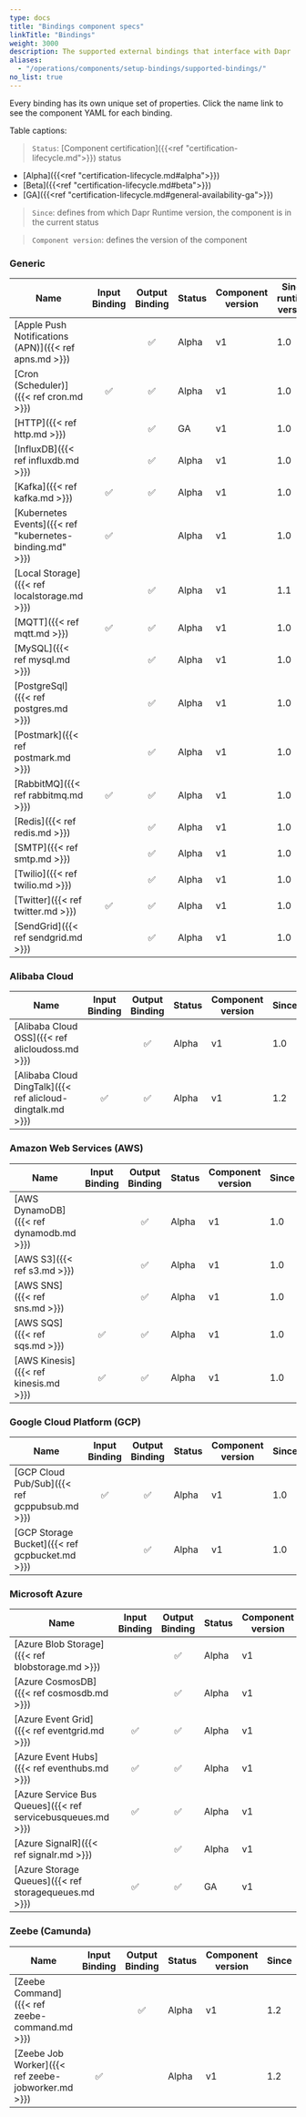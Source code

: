 ```yaml
---
type: docs
title: "Bindings component specs"
linkTitle: "Bindings"
weight: 3000
description: The supported external bindings that interface with Dapr
aliases: 
  - "/operations/components/setup-bindings/supported-bindings/"
no_list: true
---
```


Every binding has its own unique set of properties. Click the name link to see the component YAML for each binding.


Table captions:

> `Status`: [Component certification]({{<ref "certification-lifecycle.md">}}) status
  - [Alpha]({{<ref "certification-lifecycle.md#alpha">}})
  - [Beta]({{<ref "certification-lifecycle.md#beta">}})
  - [GA]({{<ref "certification-lifecycle.md#general-availability-ga">}})
> `Since`: defines from which Dapr Runtime version, the component is in the current status

> `Component version`: defines the version of the component
### Generic

| Name | Input<br>Binding | Output<br>Binding | Status | Component version | Since runtime version |
|------|:----------------:|:-----------------:|--------|-------- | ---------|
| [Apple Push Notifications (APN)]({{< ref apns.md >}}) |  | ✅ | Alpha | v1 | 1.0 | 
| [Cron (Scheduler)]({{< ref cron.md >}}) | ✅ | ✅ | Alpha | v1 | 1.0 |
| [HTTP]({{< ref http.md >}})           |    | ✅ | GA | v1 | 1.0 |
| [InfluxDB]({{< ref influxdb.md >}})       |    | ✅ | Alpha | v1 | 1.0 |
| [Kafka]({{< ref kafka.md >}})         | ✅ | ✅ | Alpha | v1 | 1.0 |
| [Kubernetes Events]({{< ref "kubernetes-binding.md" >}}) | ✅ |    | Alpha | v1 | 1.0 |
| [Local Storage]({{< ref localstorage.md >}})           |    | ✅ | Alpha | v1 | 1.1 |
| [MQTT]({{< ref mqtt.md >}})           | ✅ | ✅ | Alpha | v1 | 1.0 |
| [MySQL]({{< ref mysql.md >}})       |    | ✅ | Alpha | v1 | 1.0 |
| [PostgreSql]({{< ref postgres.md >}})       |    | ✅ | Alpha | v1 | 1.0 |
| [Postmark]({{< ref postmark.md >}})       |    | ✅ | Alpha | v1 | 1.0 |
| [RabbitMQ]({{< ref rabbitmq.md >}})   | ✅ | ✅ | Alpha | v1 | 1.0 |
| [Redis]({{< ref redis.md >}})         |    | ✅ | Alpha | v1 | 1.0 |
| [SMTP]({{< ref smtp.md >}})         |    | ✅ | Alpha | v1 | 1.0 |
| [Twilio]({{< ref twilio.md >}})       |    | ✅ | Alpha | v1 | 1.0 |
| [Twitter]({{< ref twitter.md >}})       | ✅ | ✅ | Alpha | v1 | 1.0 |
| [SendGrid]({{< ref sendgrid.md >}})       |    | ✅ | Alpha | v1 | 1.0 |

### Alibaba Cloud

| Name | Input<br>Binding | Output<br>Binding | Status | Component version | Since |
|------|:----------------:|:-----------------:|--------| ------ |----------|
| [Alibaba Cloud OSS]({{< ref alicloudoss.md >}})           |    | ✅ | Alpha | v1 | 1.0 |
| [Alibaba Cloud DingTalk]({{< ref alicloud-dingtalk.md >}})           |  ✅ | ✅ | Alpha | v1 | 1.2 |

### Amazon Web Services (AWS)

| Name | Input<br>Binding | Output<br>Binding | Status | Component version | Since |
|------|:----------------:|:-----------------:|--------| ------ |----------|
| [AWS DynamoDB]({{< ref dynamodb.md >}}) |    | ✅ | Alpha | v1 | 1.0 |
| [AWS S3]({{< ref s3.md >}})             |    | ✅ | Alpha | v1 | 1.0 |
| [AWS SNS]({{< ref sns.md >}})           |    | ✅ | Alpha | v1 | 1.0 |
| [AWS SQS]({{< ref sqs.md >}})           | ✅ | ✅ | Alpha | v1 | 1.0 |
| [AWS Kinesis]({{< ref kinesis.md >}})   | ✅ | ✅ | Alpha | v1 | 1.0 |

### Google Cloud Platform (GCP)

| Name | Input<br>Binding | Output<br>Binding | Status | Component version | Since |
|------|:----------------:|:-----------------:|--------| ------ | ---------- |
| [GCP Cloud Pub/Sub]({{< ref gcppubsub.md >}})  | ✅ | ✅ | Alpha | v1 | 1.0 |
| [GCP Storage Bucket]({{< ref gcpbucket.md >}}) |     | ✅ | Alpha | v1 | 1.0 |

### Microsoft Azure

| Name | Input<br>Binding | Output<br>Binding | Status | Component version | Since | 
|------|:----------------:|:-----------------:|--------| --------- | ---------- |
| [Azure Blob Storage]({{< ref blobstorage.md >}})            |    | ✅ | Alpha | v1 | 1.0 |
| [Azure CosmosDB]({{< ref cosmosdb.md >}})                   |    | ✅ | Alpha | v1 | 1.0 |
| [Azure Event Grid]({{< ref eventgrid.md >}})                | ✅ | ✅ | Alpha | v1 | 1.0 |
| [Azure Event Hubs]({{< ref eventhubs.md >}})                 | ✅ | ✅ | Alpha | v1 | 1.0 |
| [Azure Service Bus Queues]({{< ref servicebusqueues.md >}}) | ✅ | ✅ | Alpha | v1 | 1.0 |
| [Azure SignalR]({{< ref signalr.md >}})                     |    | ✅ | Alpha | v1 | 1.0 |
| [Azure Storage Queues]({{< ref storagequeues.md >}})        | ✅ | ✅ | GA | v1 | 1.0 |

### Zeebe (Camunda)

| Name | Input<br>Binding | Output<br>Binding | Status | Component version | Since | 
|------|:----------------:|:-----------------:|--------| --------- | ---------- |
| [Zeebe Command]({{< ref zeebe-command.md >}})            |    | ✅ | Alpha | v1 | 1.2 |
| [Zeebe Job Worker]({{< ref zeebe-jobworker.md >}})       | ✅ |    | Alpha | v1 | 1.2 |